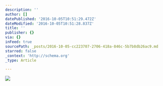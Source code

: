 ```yaml
---
description: ''
author: []
datePublished: '2016-10-05T10:51:29.472Z'
dateModified: '2016-10-05T10:51:28.837Z'
title: ''
publisher: {}
via: {}
inFeed: true
sourcePath: _posts/2016-10-05-cc223707-2706-418a-846c-5b7b8db26ac9.md
starred: false
_context: 'http://schema.org'
_type: Article

---
```

![](https://the-grid-user-content.s3-us-west-2.amazonaws.com/ff7d964a-9724-4ce2-aac9-f3d9af9e6191.png)
